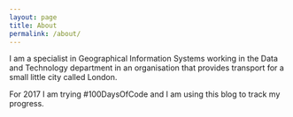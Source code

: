```yaml
---
layout: page
title: About
permalink: /about/
---
```



I am a specialist in Geographical Information Systems working in the Data and Technology department in an organisation that provides transport for a small little city called London.

For 2017 I am trying #100DaysOfCode and I am using this blog to track my progress.